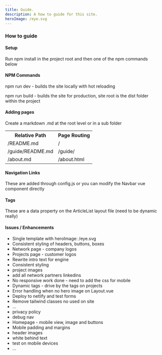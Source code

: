 ```yaml
---
title: Guide.
description: A how to guide for this site.
heroImage: /eye.svg
---
```


<h3 class="text-blue text-left mb-3 text-2xl">
 How to guide
</h3>

<h4 class="text-green">Setup</h4>
<p>Run npm install in the project root and then one of the npm commands below</p>


<h4 class="text-green mt-4">NPM Commands</h4>
<p>npm run dev - builds the site locally with hot reloading</p>
<p>npm run build - builds the site for production, site root is the dist folder within the project</p>


<h4 class="text-green mt-4">Adding pages</h4>
<p>Create a markdown .md at the root level or in a sub folder</p>

<table class="mt-4 w-2/3">
<tr>
    <th>Relative Path</th>
    <th>Page Routing</th>
</tr>
<tr>
    <td>/README.md</td>
    <td>/</td>
</tr>
<tr>
    <td>/guide/README.md</td>
    <td>/guide/</td>
</tr>
<tr>
    <td>/about.md</td>
    <td>/about.html</td>
</tr>
</table>

<h4 class="text-green mt-4">Navigation Links</h4>
<p>These are added through config.js or you can modify the Navbar vue component directly</p>

<h4 class="text-green mt-4">Tags</h4>
<p>These are a data property on the ArticleList layout file (need to be dynamic really)</p>


<h4 class="text-green mt-4">Issues / Enhancements</h4>
<ul>
    <li>Single template with heroImage: /eye.svg </li>
    <li>Consistent styling of headers, buttons, boxes</li>
    <li>Network page - company logos</li>
    <li>Projects page - customer logos</li>
    <li>Rewrite intro text for engine</li>
    <li>Consistent styling</li>
    <li>project images</li>
    <li>add all network partners linkedins</li>
    <li>No responsive work done - need to add the css for mobile</li>
    <li>Dynamic tags - drive by the tags on projects</li>
    <li>Error handling when no hero image on Layout.vue</li>
    <li>Deploy to netlify and test forms</li>
    <li>Remove tailwind classes no used on site</li>
    <li>...</li>
    <li>privacy policy</li>
    <li>debug nav</li>
    <li>Homepage - mobile view, image and buttons</li>
    <li>Mobile padding and margins</li>
    <li>header images</li>
    <li>white behind text</li>
    <li>test on mobile devices</li>
    <li>...</li>
</ul>